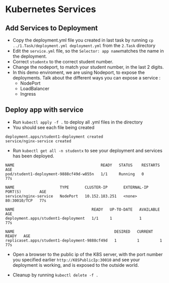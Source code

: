 # Kubernetes Services

## Add Services to Deployment

- Copy the deployment.yml file you created in last task by running `cp ../1.Task/deployment.yml deployment.yml` from the `2.Task` directory
- Edit the `service.yml` file, so the `Selector: app name`matches the name in the deployment.
- Correct `studentx` to the correct student number.
- Change the nodeport, to match your student number, in the last 2 digits. 
- In this demo enviroment, we are using Nodeport, to expose the deployments. Talk about the different ways you can expose a service :
  - NodePort
  - LoadBalancer
  - Ingress

## Deploy app with service

- Run `kubectl apply -f .` to deploy all .yml files in the directory
- You should see each file being created
```
deployment.apps/student1-deployment created
service/nginx-service created
```
- Run `kubectl get all -n studentx` to see your deployment and services has been deployed.
```
NAME                                      READY   STATUS    RESTARTS   AGE
pod/student1-deployment-9888cf49d-w855n   1/1     Running   0          77s

NAME                    TYPE       CLUSTER-IP       EXTERNAL-IP   PORT(S)        AGE
service/nginx-service   NodePort   10.152.183.251   <none>        80:30010/TCP   77s

NAME                                  READY   UP-TO-DATE   AVAILABLE   AGE
deployment.apps/student1-deployment   1/1     1            1           77s

NAME                                            DESIRED   CURRENT   READY   AGE
replicaset.apps/student1-deployment-9888cf49d   1         1         1       77s
```
- Open a browser to the public ip of the K8S server, with the port number you specified earlier `http://K8SPublicIp:30010` and see your deployment is working, and is exposed to the outside world.

- Cleanup by running `kubectl delete -f .`